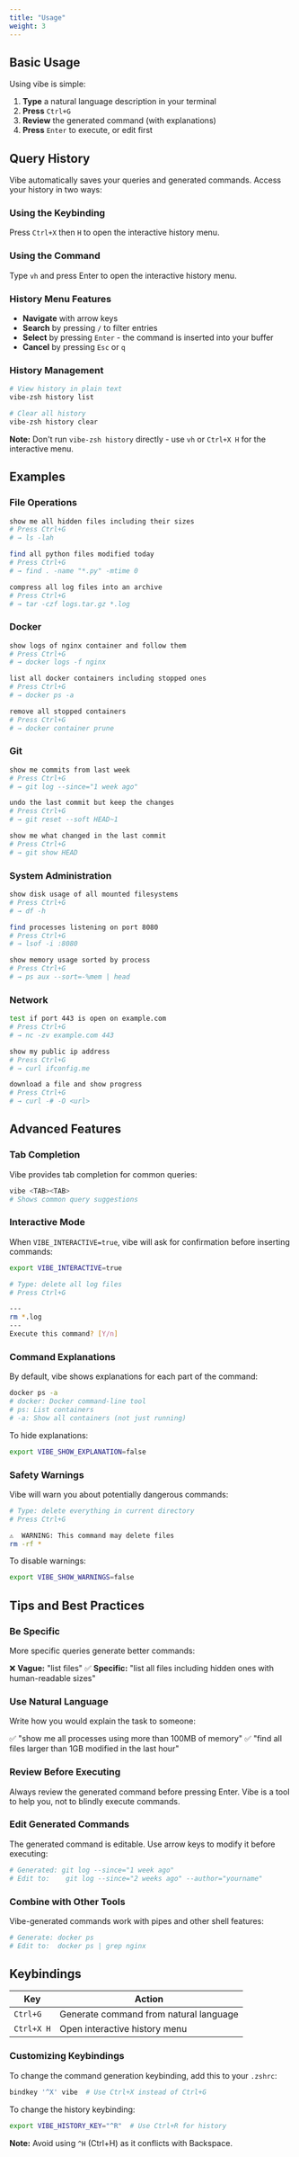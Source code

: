 ```yaml
---
title: "Usage"
weight: 3
---
```



## Basic Usage

Using vibe is simple:

1. **Type** a natural language description in your terminal
2. **Press** `Ctrl+G`
3. **Review** the generated command (with explanations)
4. **Press** `Enter` to execute, or edit first

## Query History

Vibe automatically saves your queries and generated commands. Access your history in two ways:

### Using the Keybinding

Press `Ctrl+X` then `H` to open the interactive history menu.

### Using the Command

Type `vh` and press Enter to open the interactive history menu.

### History Menu Features

- **Navigate** with arrow keys
- **Search** by pressing `/` to filter entries
- **Select** by pressing `Enter` - the command is inserted into your buffer
- **Cancel** by pressing `Esc` or `q`

### History Management

```bash
# View history in plain text
vibe-zsh history list

# Clear all history
vibe-zsh history clear
```

**Note:** Don't run `vibe-zsh history` directly - use `vh` or `Ctrl+X H` for the interactive menu.

## Examples

### File Operations

```bash
show me all hidden files including their sizes
# Press Ctrl+G
# → ls -lah
```

```bash
find all python files modified today
# Press Ctrl+G
# → find . -name "*.py" -mtime 0
```

```bash
compress all log files into an archive
# Press Ctrl+G
# → tar -czf logs.tar.gz *.log
```

### Docker

```bash
show logs of nginx container and follow them
# Press Ctrl+G
# → docker logs -f nginx
```

```bash
list all docker containers including stopped ones
# Press Ctrl+G
# → docker ps -a
```

```bash
remove all stopped containers
# Press Ctrl+G
# → docker container prune
```

### Git

```bash
show me commits from last week
# Press Ctrl+G
# → git log --since="1 week ago"
```

```bash
undo the last commit but keep the changes
# Press Ctrl+G
# → git reset --soft HEAD~1
```

```bash
show me what changed in the last commit
# Press Ctrl+G
# → git show HEAD
```

### System Administration

```bash
show disk usage of all mounted filesystems
# Press Ctrl+G
# → df -h
```

```bash
find processes listening on port 8080
# Press Ctrl+G
# → lsof -i :8080
```

```bash
show memory usage sorted by process
# Press Ctrl+G
# → ps aux --sort=-%mem | head
```

### Network

```bash
test if port 443 is open on example.com
# Press Ctrl+G
# → nc -zv example.com 443
```

```bash
show my public ip address
# Press Ctrl+G
# → curl ifconfig.me
```

```bash
download a file and show progress
# Press Ctrl+G
# → curl -# -O <url>
```

## Advanced Features

### Tab Completion

Vibe provides tab completion for common queries:

```bash
vibe <TAB><TAB>
# Shows common query suggestions
```

### Interactive Mode

When `VIBE_INTERACTIVE=true`, vibe will ask for confirmation before inserting commands:

```bash
export VIBE_INTERACTIVE=true

# Type: delete all log files
# Press Ctrl+G

---
rm *.log
---
Execute this command? [Y/n]
```

### Command Explanations

By default, vibe shows explanations for each part of the command:

```bash
docker ps -a
# docker: Docker command-line tool
# ps: List containers
# -a: Show all containers (not just running)
```

To hide explanations:

```bash
export VIBE_SHOW_EXPLANATION=false
```

### Safety Warnings

Vibe will warn you about potentially dangerous commands:

```bash
# Type: delete everything in current directory
# Press Ctrl+G

⚠️  WARNING: This command may delete files
rm -rf *
```

To disable warnings:

```bash
export VIBE_SHOW_WARNINGS=false
```

## Tips and Best Practices

### Be Specific

More specific queries generate better commands:

❌ **Vague:** "list files"
✅ **Specific:** "list all files including hidden ones with human-readable sizes"

### Use Natural Language

Write how you would explain the task to someone:

✅ "show me all processes using more than 100MB of memory"
✅ "find all files larger than 1GB modified in the last hour"

### Review Before Executing

Always review the generated command before pressing Enter. Vibe is a tool to help you, not to blindly execute commands.

### Edit Generated Commands

The generated command is editable. Use arrow keys to modify it before executing:

```bash
# Generated: git log --since="1 week ago"
# Edit to:    git log --since="2 weeks ago" --author="yourname"
```

### Combine with Other Tools

Vibe-generated commands work with pipes and other shell features:

```bash
# Generate: docker ps
# Edit to:  docker ps | grep nginx
```

## Keybindings

| Key | Action |
|-----|--------|
| `Ctrl+G` | Generate command from natural language |
| `Ctrl+X H` | Open interactive history menu |

### Customizing Keybindings

To change the command generation keybinding, add this to your `.zshrc`:

```bash
bindkey '^X' vibe  # Use Ctrl+X instead of Ctrl+G
```

To change the history keybinding:

```bash
export VIBE_HISTORY_KEY="^R"  # Use Ctrl+R for history
```

**Note:** Avoid using `^H` (Ctrl+H) as it conflicts with Backspace.

